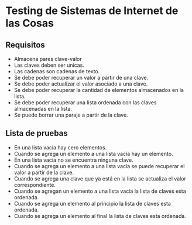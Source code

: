 # Testing de Sistemas de Internet de las Cosas

## Requisitos

- Almacena pares clave-valor
- Las claves deben ser unicas.
- Las cadenas son cadenas de texto.
- Se debe poder recuperar un valor a partir de una clave.
- Se debe poder actualizar el valor asociado a una clave.
- Se debe poder recuperar la cantidad de elementos almacenados en la lista.
- Se debe poder recuperar una lista ordenada con las claves almacenadas en la lista.
- Se puede borrar una paraje a partir de la clave.

## Lista de pruebas

- En una lista vacía hay cero elementos.
- Cuando se agrega un elemento a una lista vacía hay un elemento.
- En una lista vacía no se encuentra ninguna clave.
- Cuando se agrega un elemento a una lista vacía se puede recuperar el valor a partir de la clave.
- Cuando se agrega una clave que ya está en la lista se actualiza el valor correspondiente.
- Cuando se agregan un elemento a una lista vacía la lista de claves esta ordenada.
- Cuando se agrega un elemento al principio la lista de claves esta ordenada.
- Cuando se agrega un elemento al final la lista de claves esta ordenada.



